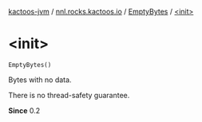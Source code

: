 [kactoos-jvm](../../index.md) / [nnl.rocks.kactoos.io](../index.md) / [EmptyBytes](index.md) / [&lt;init&gt;](.)

# &lt;init&gt;

`EmptyBytes()`

Bytes with no data.

There is no thread-safety guarantee.

**Since**
0.2

